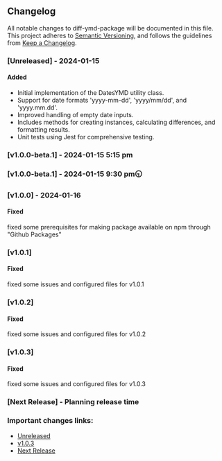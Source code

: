 ## Changelog 

All notable changes to  diff-ymd-package will be documented in this file. This project adheres to [Semantic Versioning](https://semver.org/spec/v2.0.0.html),
and follows the guidelines from [Keep a Changelog](https://keepachangelog.com/).

### [Unreleased] - 2024-01-15

#### Added

- Initial implementation of the DatesYMD utility class.
- Support for date formats 'yyyy-mm-dd', 'yyyy/mm/dd', and 'yyyy.mm.dd'.
- Improved handling of empty date inputs.
- Includes methods for creating instances, calculating differences, and formatting results.
- Unit tests using Jest for comprehensive testing.

### [v1.0.0-beta.1] - 2024-01-15 5:15 pm

### [v1.0.0-beta.1] - 2024-01-15 9:30 pm🕤

### [v1.0.0] - 2024-01-16

#### Fixed
fixed some prerequisites for making package available on npm through "Github Packages" 

### [v1.0.1]

#### Fixed
fixed some issues and configured files for v1.0.1

### [v1.0.2]

#### Fixed
fixed some issues and configured files for v1.0.2

### [v1.0.3]

#### Fixed
fixed some issues and configured files for v1.0.3

### [Next Release] - Planning release time

### Important changes links:

- [Unreleased](https://github.com/farhan7reza7/diff-ymd-package/compare/v1.0.3...HEAD)
- [v1.0.3](https://github.com/farhan7reza7/diff-ymd-package/releases/tag/v1.0.3)
- [Next Release](https://github.com/farhan7reza7/diff-ymd-package/milestone/2)
